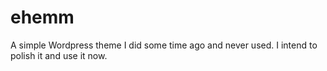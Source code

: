 ehemm
=====

A simple Wordpress theme I did some time ago and never used. I intend to polish it and use it now.